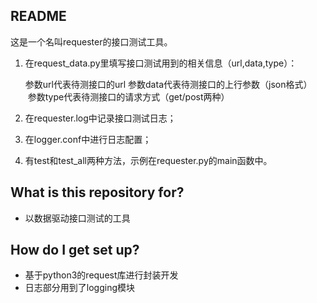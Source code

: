 ## README
这是一个名叫requester的接口测试工具。
1. 在request\_data.py里填写接口测试用到的相关信息（url,data,type）：
    
    参数url代表待测接口的url
    参数data代表待测接口的上行参数（json格式）
    参数type代表待测接口的请求方式（get/post两种）
 
2. 在requester.log中记录接口测试日志；
3. 在logger.conf中进行日志配置；
4. 有test和test\_all两种方法，示例在requester.py的main函数中。
 
## What is this repository for? ###

* 以数据驱动接口测试的工具

## How do I get set up? ###

* 基于python3的request库进行封装开发
* 日志部分用到了logging模块

